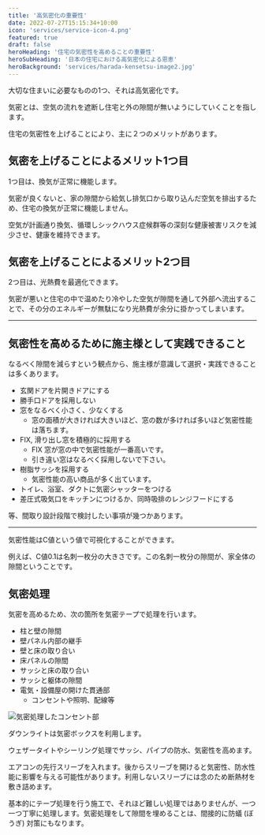 ```yaml
---
title: '高気密化の重要性'
date: 2022-07-27T15:15:34+10:00
icon: 'services/service-icon-4.png'
featured: true
draft: false
heroHeading: '住宅の気密性を高めることの重要性'
heroSubHeading: '日本の住宅における高気密化による恩恵'
heroBackground: 'services/harada-kensetsu-image2.jpg'
---
```


大切な住まいに必要なものの1つ、それは高気密化です。

気密とは、空気の流れを遮断し住宅と外の隙間が無いようにしていくことを指します。

住宅の気密性を上げることにより、主に２つのメリットがあります。

## 気密を上げることによるメリット1つ目

1つ目は、換気が正常に機能します。

気密が良くないと、家の隙間から給気し排気口から取り込んだ空気を排出するため、住宅の換気が正常に機能しません。

空気が計画通り換気、循環しシックハウス症候群等の深刻な健康被害リスクを減少させ、健康を維持できます。

## 気密を上げることによるメリット2つ目

2つ目は、光熱費を最適化できます。

気密が悪いと住宅の中で温めたり冷やした空気が隙間を通して外部へ流出することで、その分のエネルギーが無駄になり光熱費が余分に掛かってしまいます。

***

## 気密性を高めるために施主様として実践できること

なるべく隙間を減らすという観点から、施主様が意識して選択・実践できることは多くあります。

- 玄関ドアを片開きドアにする
- 勝手口ドアを採用しない
- 窓をなるべく小さく、少なくする
  - 窓の面積が大きければ大きいほど、窓の数が多ければ多いほど気密性能は落ちます。
- FIX, 滑り出し窓を積極的に採用する
  - FIX 窓が窓の中で気密性能が一番高いです。
  - 引き違い窓はなるべく採用しないで下さい。
- 樹脂サッシを採用する
  - 気密性能の高い商品が多く出ています。
- トイレ、浴室、ダクトに気密シャッターをつける
- 差圧式吸気口をキッチンにつけるか、同時吸排のレンジフードにする

等、間取り設計段階で検討したい事項が幾つかあります。

***

気密性能はC値という値で可視化することができます。

例えば、C値0.1は名刺一枚分の大きさです。この名刺一枚分の隙間が、家全体の隙間ということです。

## 気密処理

気密を高めるため、次の箇所を気密テープで処理を行います。

- 柱と壁の隙間
- 壁パネル内部の継手
- 壁と床の取り合い
- 床パネルの隙間
- サッシと床の取り合い
- サッシと躯体の隙間
- 電気・設備屋の開けた貫通部
  - コンセントや照明、配線等

![気密処理したコンセント部](./kimitsu-syori.JPG)

ダウンライトは気密ボックスを利用します。

ウェザータイトやシーリング処理でサッシ、パイプの防水、気密性を高めます。

エアコンの先行スリーブを入れます。後からスリーブを開けると気密性、防水性能に影響を与える可能性があります。利用しないスリーブには念のため断熱材を敷き詰めます。

基本的にテープ処理を行う施工で、それほど難しい処理ではありませんが、一つ一つ丁寧に処理します。気密処理をして隙間を埋めることは、間接的に防蟻 (ぼうぎ) 対策にもなります。